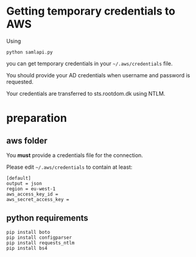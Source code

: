 # Getting temporary credentials to AWS
Using 
```
python samlapi.py 
```
you can get temporary credentials in your `~/.aws/credentials` file. 

You should provide your AD credentials when username and password is requested. 

Your credentials are transferred to sts.rootdom.dk using NTLM. 

# preparation 

## aws folder
You **must** provide a credentials file for the connection. 

Please edit `~/.aws/credentials` to contain at least: 


    [default]
    output = json
    region = eu-west-1
    aws_access_key_id = 
    aws_secret_access_key =


## python requirements

```
pip install boto
pip install configparser
pip install requests_ntlm
pip install bs4
```
